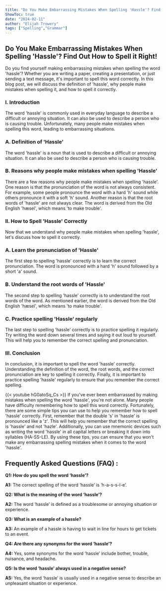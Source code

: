 ```yaml
---
title: "Do You Make Embarrassing Mistakes When Spelling 'Hassle'? Find Out How to Spell it Right!"
ShowToc: true 
date: "2024-02-11"
author: "Elijah Trowery" 
tags: ["Spelling","Grammar"]
---
```

## Do You Make Embarrassing Mistakes When Spelling 'Hassle'? Find Out How to Spell it Right!

Do you find yourself making embarrassing mistakes when spelling the word 'hassle'? Whether you are writing a paper, creating a presentation, or just sending a text message, it's important to spell this word correctly. In this blog post, we will discuss the definition of 'hassle', why people make mistakes when spelling it, and how to spell it correctly.

### I. Introduction

The word 'hassle' is commonly used in everyday language to describe a difficult or annoying situation. It can also be used to describe a person who is causing trouble. Unfortunately, many people make mistakes when spelling this word, leading to embarrassing situations.

### A. Definition of 'Hassle'

The word 'hassle' is a noun that is used to describe a difficult or annoying situation. It can also be used to describe a person who is causing trouble.

### B. Reasons why people make mistakes when spelling 'Hassle'

There are a few reasons why people make mistakes when spelling 'hassle'. One reason is that the pronunciation of the word is not always consistent. For example, some people pronounce the word with a hard 'h' sound while others pronounce it with a soft 'h' sound. Another reason is that the root words of 'hassle' are not always clear. The word is derived from the Old English 'hæsel', which means 'to make trouble'.

### II. How to Spell 'Hassle' Correctly

Now that we understand why people make mistakes when spelling 'hassle', let's discuss how to spell it correctly.

### A. Learn the pronunciation of 'Hassle'

The first step to spelling 'hassle' correctly is to learn the correct pronunciation. The word is pronounced with a hard 'h' sound followed by a short 'a' sound.

### B. Understand the root words of 'Hassle'

The second step to spelling 'hassle' correctly is to understand the root words of the word. As mentioned earlier, the word is derived from the Old English 'hæsel', which means 'to make trouble'.

### C. Practice spelling 'Hassle' regularly

The last step to spelling 'hassle' correctly is to practice spelling it regularly. Try writing the word down several times and saying it out loud to yourself. This will help you to remember the correct spelling and pronunciation.

### III. Conclusion

In conclusion, it is important to spell the word 'hassle' correctly. Understanding the definition of the word, the root words, and the correct pronunciation are key to spelling it correctly. Finally, it is important to practice spelling 'hassle' regularly to ensure that you remember the correct spelling.

{{< youtube hG0atoSq_Cs >}} 
If you've ever been embarrassed by making mistakes when spelling the word 'hassle', you're not alone. Many people have difficulty remembering how to spell this word correctly. Fortunately, there are some simple tips you can use to help you remember how to spell 'hassle' correctly. First, remember that the double 's' in 'hassle' is pronounced like a 'z'. This will help you remember that the correct spelling is 'hassle' and not 'hazle'. Additionally, you can use mnemonic devices such as writing the word 'hassle' in all capital letters or breaking it down into syllables (HA-SS-LE). By using these tips, you can ensure that you won't make any embarrassing spelling mistakes when it comes to the word 'hassle'.

## Frequently Asked Questions (FAQ) :
**Q1: How do you spell the word ‘hassle’?**

**A1:** The correct spelling of the word ‘hassle’ is ‘h-a-s-s-l-e’.

**Q2: What is the meaning of the word ‘hassle’?**

**A2:** The word ‘hassle’ is defined as a troublesome or annoying situation or experience.

**Q3: What is an example of a hassle?**

**A3:** An example of a hassle is having to wait in line for hours to get tickets to an event.

**Q4: Are there any synonyms for the word ‘hassle’?**

**A4:** Yes, some synonyms for the word ‘hassle’ include bother, trouble, nuisance, and headache.

**Q5: Is the word ‘hassle’ always used in a negative sense?**

**A5:** Yes, the word ‘hassle’ is usually used in a negative sense to describe an unpleasant situation or experience.





